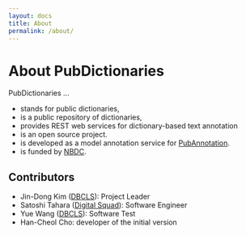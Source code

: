 ```yaml
---
layout: docs
title: About
permalink: /about/
---
```


# About PubDictionaries

PubDictionaries ...
* stands for public dictionaries,
* is a public repository of dictionaries,
* provides REST web services for dictionary-based text annotation
* is an open source project.
* is developed as a model annotation service for [PubAnnotation][PubAnnotation].
* is funded by [NBDC][NBDC].

## Contributors

* Jin-Dong Kim ([DBCLS][DBCLS]): Project Leader
* Satoshi Tahara ([Digital Squad][Digital Squad]): Software Engineer
* Yue Wang ([DBCLS][DBCLS]): Software Test
* Han-Cheol Cho: developer of the initial version

[PubAnnotation]: https://pubannotation.org
[DBCLS]: https://dbcls.rois.ac.jp "Database Center for Life Science"
[NBDC]: https://https://biosciencedbc.jp "National Bioscience Database Center"
[Digital Squad]: https://digital-squad.net/ "Digital Squad"